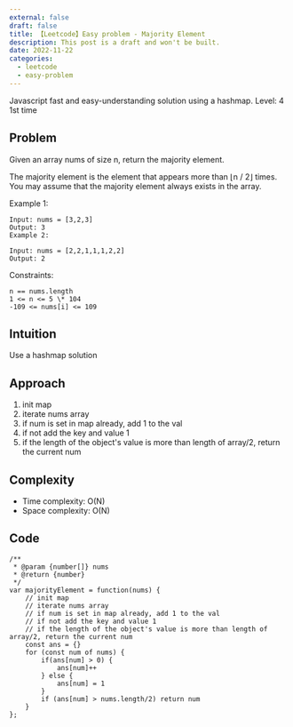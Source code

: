 ```yaml
---
external: false
draft: false
title: 【Leetcode】Easy problem - Majority Element
description: This post is a draft and won't be built.
date: 2022-11-22
categories:
  - leetcode
  - easy-problem
---
```


Javascript fast and easy-understanding solution using a hashmap.
Level: 4
1st time

## Problem

Given an array nums of size n, return the majority element.

The majority element is the element that appears more than ⌊n / 2⌋ times. You may assume that the majority element always exists in the array.

Example 1:

```
Input: nums = [3,2,3]
Output: 3
Example 2:

Input: nums = [2,2,1,1,1,2,2]
Output: 2
```

Constraints:

```
n == nums.length
1 <= n <= 5 \* 104
-109 <= nums[i] <= 109
```

## Intuition

Use a hashmap solution

## Approach

1. init map
2. iterate nums array
3. if num is set in map already, add 1 to the val
4. if not add the key and value 1
5. if the length of the object's value is more than length of array/2, return the current num

## Complexity

- Time complexity:
  O(N)
- Space complexity:
  O(N)

## Code

```
/**
 * @param {number[]} nums
 * @return {number}
 */
var majorityElement = function(nums) {
    // init map
    // iterate nums array
    // if num is set in map already, add 1 to the val
    // if not add the key and value 1
    // if the length of the object's value is more than length of array/2, return the current num
    const ans = {}
    for (const num of nums) {
        if(ans[num] > 0) {
            ans[num]++
        } else {
            ans[num] = 1
        }
        if (ans[num] > nums.length/2) return num
    }
};
```
